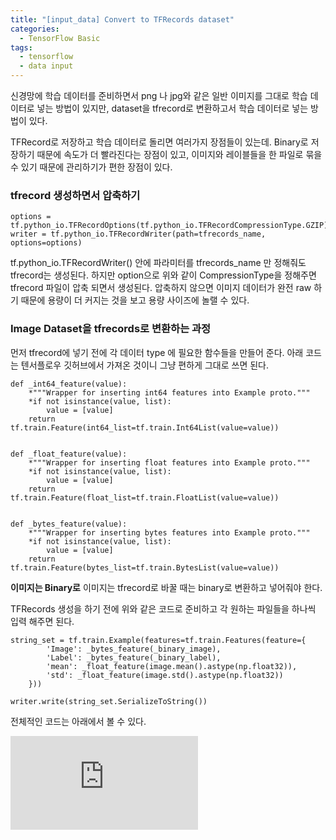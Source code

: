 ```yaml
---
title: "[input_data] Convert to TFRecords dataset"
categories:
  - TensorFlow Basic
tags:
  - tensorflow
  - data input
---
```



신경망에 학습 데이터를 준비하면서 png 나 jpg와 같은 일반 이미지를 그대로 학습 데이터로 넣는 방법이 있지만, dataset을 tfrecord로 변환하고서 학습 데이터로 넣는 방법이 있다.

TFRecord로 저장하고 학습 데이터로 돌리면 여러가지 장점들이 있는데. Binary로 저장하기 때문에 속도가 더 빨라진다는 장점이 있고, 이미지와 레이블들을 한 파일로 묶을 수 있기 때문에 관리하기가 편한 장점이 있다.

### tfrecord 생성하면서 압축하기

    options = tf.python_io.TFRecordOptions(tf.python_io.TFRecordCompressionType.GZIP)
    writer = tf.python_io.TFRecordWriter(path=tfrecords_name, options=options)

tf.python_io.TFRecordWriter() 안에 파라미터를 tfrecords_name 만 정해줘도 tfrecord는 생성된다. 하지만 option으로 위와 같이 CompressionType을 정해주면 tfrecord 파일이 압축 되면서 생성된다. 압축하지 않으면 이미지 데이터가 완전 raw 하기 때문에 용량이 더 커지는 것을 보고 용량 사이즈에 놀랠 수 있다.

### Image Dataset을 tfrecords로 변환하는 과정

먼저 tfrecord에 넣기 전에 각 데이터 type 에 필요한 함수들을 만들어 준다. 아래 코드는 텐서플로우 깃허브에서 가져온 것이니 그냥 편하게 그대로 쓰면 된다.

    def _int64_feature(value):
        *"""Wrapper for inserting int64 features into Example proto."""
        *if not isinstance(value, list):
            value = [value]
        return tf.train.Feature(int64_list=tf.train.Int64List(value=value))


    def _float_feature(value):
        *"""Wrapper for inserting float features into Example proto."""
        *if not isinstance(value, list):
            value = [value]
        return tf.train.Feature(float_list=tf.train.FloatList(value=value))


    def _bytes_feature(value):
        *"""Wrapper for inserting bytes features into Example proto."""
        *if not isinstance(value, list):
            value = [value]
        return tf.train.Feature(bytes_list=tf.train.BytesList(value=value))

**이미지는 Binary로**
이미지는 tfrecord로 바꿀 때는 binary로 변환하고 넣어줘야 한다.

TFRecords 생성을 하기 전에 위와 같은 코드로 준비하고 각 원하는 파일들을 하나씩 입력 해주면 된다.

    string_set = tf.train.Example(features=tf.train.Features(feature={
            'Image': _bytes_feature(_binary_image),
            'Label': _bytes_feature(_binary_label),
            'mean': _float_feature(image.mean().astype(np.float32)),
            'std': _float_feature(image.std().astype(np.float32))
        }))

    writer.write(string_set.SerializeToString())

전체적인 코드는 아래에서 볼 수 있다.

 <iframe src="https://medium.com/media/6bb410f1e671a6b9df05ecedaddb7f75" frameborder=0></iframe>
